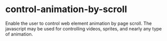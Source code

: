 # control-animation-by-scroll
Enable the user to control web element animation by page scroll.  The javascript may be used for controlling videos, sprites, and nearly any type of animation.
